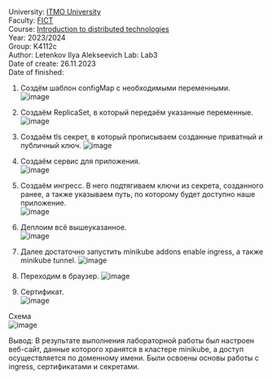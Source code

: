 University: [ITMO University](https://itmo.ru/ru/)  
Faculty: [FICT](https://fict.itmo.ru)  
Course: [Introduction to distributed technologies](https://github.com/itmo-ict-faculty/introduction-to-distributed-technologies)  
Year: 2023/2024  
Group: K4112c  
Author: Letenkov Ilya Alekseevich
Lab: Lab3  
Date of create: 26.11.2023  
Date of finished:  

1. Создём шаблон configMap с необходимыми переменными.  
![image](../lab3/img/1.png)

   
2. Создаём ReplicaSet, в который передаём указанные переменные.  
![image](../lab3/img/2.png)


3. Создаём tls секрет, в который прописываем созданные приватный и публичный ключ. 
![image](../lab3/img/3.png)
   
4. Создаём сервис для приложения.  
![image](../lab3/img/4.png)

5. Создаём ингресс. В него подтягиваем ключи из секрета, созданного ранее, а также указываем путь, по которому будет доступно наше приложение.  
![image](../lab3/img/5.png)

   
6. Деплоим всё вышеуказанное.  
![image](../lab3/img/6.png)

7. Далее достаточно запустить minikube addons enable ingress, а также minikube tunnel. 
![image](../lab3/img/7.png)

   
8. Переходим в браузер.
![image](../lab3/img/8.png)


9. Сертификат.  
![image](../lab3/img/9.png)

Схема  
![image](../lab3/img/10.png)

Вывод: В результате выполнения лабораторной работы был настроен веб-сайт, данные которого хранятся в кластере minikube, а доступ осуществляется по доменному имени. Были освоены основы работы с ingress, сертификатами и секретами.
